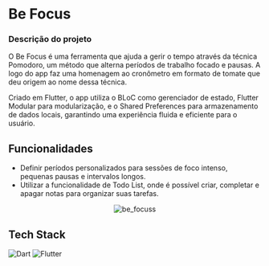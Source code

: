 # Be Focus

### Descrição do projeto
O Be Focus é uma ferramenta que ajuda a gerir o tempo através da técnica Pomodoro, um método que alterna períodos de trabalho focado e pausas. A logo do app faz uma homenagem ao cronômetro em formato de tomate que deu origem ao nome dessa técnica.

Criado em Flutter, o app utiliza o BLoC como gerenciador de estado, Flutter Modular para modularização, e o Shared Preferences para armazenamento de dados locais, garantindo uma experiência fluida e eficiente para o usuário.

 ## Funcionalidades

* Definir períodos personalizados para sessões de foco intenso, pequenas pausas e intervalos longos.
* Utilizar a funcionalidade de Todo List, onde é possível criar, completar e apagar notas para organizar suas tarefas.

<div align="center">

![be_focuss](https://github.com/user-attachments/assets/05721582-1b9c-41a6-990d-4c9abffda26e)

</div>



## Tech Stack

![Dart](https://img.shields.io/badge/dart-%230175C2.svg?style=for-the-badge&logo=dart&logoColor=white) ![Flutter](https://img.shields.io/badge/Flutter-%2302569B.svg?style=for-the-badge&logo=Flutter&logoColor=white)


